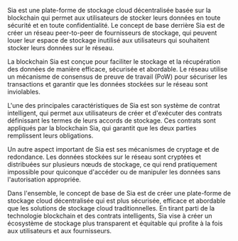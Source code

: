 Sia est une plate-forme de stockage cloud décentralisée basée sur la blockchain qui permet aux utilisateurs de stocker leurs données en toute sécurité et en toute confidentialité. Le concept de base derrière Sia est de créer un réseau peer-to-peer de fournisseurs de stockage, qui peuvent louer leur espace de stockage inutilisé aux utilisateurs qui souhaitent stocker leurs données sur le réseau.

La blockchain Sia est conçue pour faciliter le stockage et la récupération des données de manière efficace, sécurisée et abordable. Le réseau utilise un mécanisme de consensus de preuve de travail (PoW) pour sécuriser les transactions et garantir que les données stockées sur le réseau sont inviolables.

L'une des principales caractéristiques de Sia est son système de contrat intelligent, qui permet aux utilisateurs de créer et d'exécuter des contrats définissant les termes de leurs accords de stockage. Ces contrats sont appliqués par la blockchain Sia, qui garantit que les deux parties remplissent leurs obligations.

Un autre aspect important de Sia est ses mécanismes de cryptage et de redondance. Les données stockées sur le réseau sont cryptées et distribuées sur plusieurs nœuds de stockage, ce qui rend pratiquement impossible pour quiconque d'accéder ou de manipuler les données sans l'autorisation appropriée.

Dans l'ensemble, le concept de base de Sia est de créer une plate-forme de stockage cloud décentralisée qui est plus sécurisée, efficace et abordable que les solutions de stockage cloud traditionnelles. En tirant parti de la technologie blockchain et des contrats intelligents, Sia vise à créer un écosystème de stockage plus transparent et équitable qui profite à la fois aux utilisateurs et aux fournisseurs.